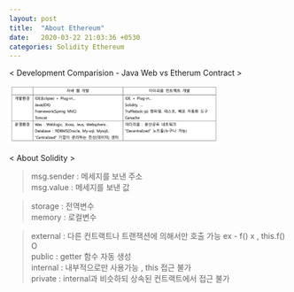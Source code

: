 ```yaml
---
layout: post
title:  "About Ethereum"
date:   2020-03-22 21:03:36 +0530
categories: Solidity Ethereum
---
```



< Development Comparision - Java Web vs Etherum Contract >

<img src="/assets/imgs/JavaVsEthereum.png" width="75%" height="60%" >

< About Solidity >

> msg.sender : 메세지를 보낸 주소  
> msg.value : 메세지를 보낸 값

> storage : 전역변수  
> memory : 로컬변수

> external : 다른 컨트랙트나 트랜잭션에 의해서만 호출 가능 ex - f() x , this.f() O  
> public : getter 함수 자동 생성  
> internal : 내부적으로만 사용가능 , this 접근 불가  
> private : internal과 비슷하되 상속된 컨트랙트에서 접근 불가  
